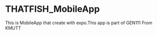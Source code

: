 # THATFISH_MobileApp
This is MobileApp that create with expo.This app is part of GEN111 From KMUTT 
